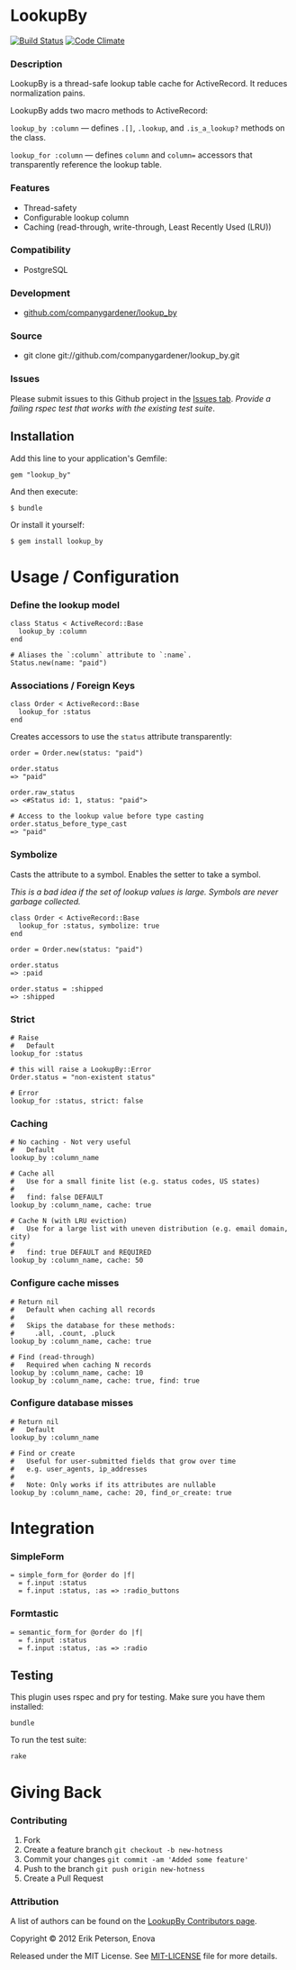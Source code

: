 # LookupBy

[![Build Status](https://secure.travis-ci.org/companygardener/lookup_by.png)](http://travis-ci.org/companygardener/lookup_by)
[![Code Climate](https://codeclimate.com/badge.png)](https://codeclimate.com/github/companygardener/lookup_by)

### Description

LookupBy is a thread-safe lookup table cache for ActiveRecord. It
reduces normalization pains.

LookupBy adds two macro methods to ActiveRecord:

`lookup_by :column` &mdash; defines `.[]`, `.lookup`, and `.is_a_lookup?`
methods on the class.

`lookup_for :column` &mdash; defines `column` and `column=` accessors that
transparently reference the lookup table.

### Features

* Thread-safety
* Configurable lookup column
* Caching (read-through, write-through, Least Recently Used (LRU))

### Compatibility

* PostgreSQL

### Development

* [github.com/companygardener/lookup_by][development]

### Source

* git clone git://github.com/companygardener/lookup_by.git

### Issues

Please submit issues to this Github project in the [Issues
tab][issues]. _Provide a failing rspec test that works with the
existing test suite_.

Installation
------------

Add this line to your application's Gemfile:

    gem "lookup_by"

And then execute:

    $ bundle

Or install it yourself:

    $ gem install lookup_by

Usage / Configuration
=====================

### Define the lookup model

    class Status < ActiveRecord::Base
      lookup_by :column
    end

    # Aliases the `:column` attribute to `:name`.
    Status.new(name: "paid")

### Associations / Foreign Keys

    class Order < ActiveRecord::Base
      lookup_for :status
    end

Creates accessors to use the `status` attribute transparently:

    order = Order.new(status: "paid")

    order.status
    => "paid"

    order.raw_status
    => <#Status id: 1, status: "paid">

    # Access to the lookup value before type casting
    order.status_before_type_cast
    => "paid"

### Symbolize

Casts the attribute to a symbol. Enables the setter to take a symbol.

_This is a bad idea if the set of lookup values is large. Symbols are
never garbage collected._

    class Order < ActiveRecord::Base
      lookup_for :status, symbolize: true
    end

    order = Order.new(status: "paid")

    order.status
    => :paid

    order.status = :shipped
    => :shipped

### Strict

    # Raise
    #   Default
    lookup_for :status

    # this will raise a LookupBy::Error
    Order.status = "non-existent status"

    # Error
    lookup_for :status, strict: false

### Caching

    # No caching - Not very useful
    #   Default
    lookup_by :column_name

    # Cache all
    #   Use for a small finite list (e.g. status codes, US states)
    #
    #   find: false DEFAULT
    lookup_by :column_name, cache: true

    # Cache N (with LRU eviction)
    #   Use for a large list with uneven distribution (e.g. email domain, city)
    #
    #   find: true DEFAULT and REQUIRED
    lookup_by :column_name, cache: 50

### Configure cache misses

    # Return nil
    #   Default when caching all records
    #
    #   Skips the database for these methods:
    #     .all, .count, .pluck
    lookup_by :column_name, cache: true

    # Find (read-through)
    #   Required when caching N records
    lookup_by :column_name, cache: 10
    lookup_by :column_name, cache: true, find: true

### Configure database misses

    # Return nil
    #   Default
    lookup_by :column_name

    # Find or create
    #   Useful for user-submitted fields that grow over time
    #   e.g. user_agents, ip_addresses
    # 
    #   Note: Only works if its attributes are nullable
    lookup_by :column_name, cache: 20, find_or_create: true

Integration
===========

### SimpleForm

    = simple_form_for @order do |f|
      = f.input :status
      = f.input :status, :as => :radio_buttons

### Formtastic

    = semantic_form_for @order do |f|
      = f.input :status
      = f.input :status, :as => :radio

Testing
-------

This plugin uses rspec and pry for testing. Make sure you have them
installed:

    bundle

To run the test suite:

    rake

Giving Back
===========

### Contributing

1. Fork
2. Create a feature branch `git checkout -b new-hotness`
3. Commit your changes `git commit -am 'Added some feature'`
4. Push to the branch `git push origin new-hotness`
5. Create a Pull Request

### Attribution

A list of authors can be found on the [LookupBy Contributors page][contributors].

Copyright © 2012 Erik Peterson, Enova

Released under the MIT License. See [MIT-LICENSE][license] file for more details.

[development]: http://www.github.com/companygardener/lookup_by "LookupBy Development"
[issues]: http://www.github.com/companygardener/lookup_by/issues "LookupBy Issues"
[license]: http://www.github.com/companygardener/lookup_by/blob/master/MIT-LICENSE "LookupBy License"
[contributors]: http://github.com/companygardener/lookup_by/graphs/contributors "LookupBy Contributors"
